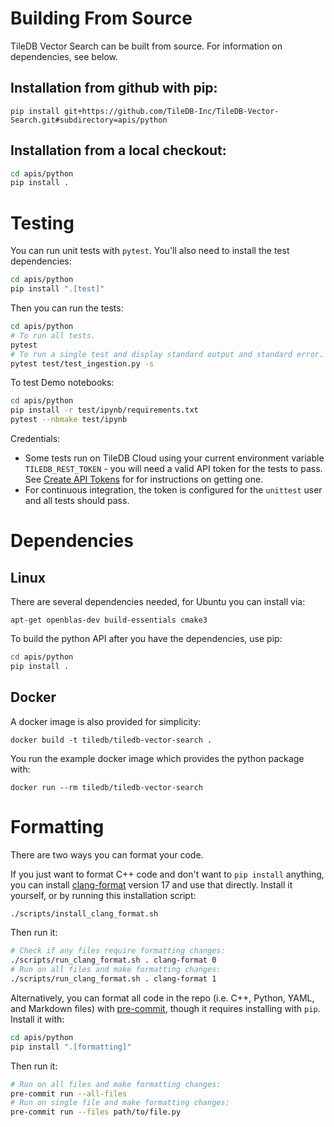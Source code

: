 # Building From Source

TileDB Vector Search can be built from source. For information on dependencies, see below.

## Installation from github with pip:
```
pip install git+https://github.com/TileDB-Inc/TileDB-Vector-Search.git#subdirectory=apis/python
```

## Installation from a local checkout:
```bash
cd apis/python
pip install .
```

# Testing

You can run unit tests with `pytest`. You'll also need to install the test dependencies:
```bash
cd apis/python
pip install ".[test]"
```
Then you can run the tests:
```bash
cd apis/python
# To run all tests.
pytest
# To run a single test and display standard output and standard error.
pytest test/test_ingestion.py -s
```

To test Demo notebooks:
```bash
cd apis/python
pip install -r test/ipynb/requirements.txt
pytest --nbmake test/ipynb
```

Credentials:
* Some tests run on TileDB Cloud using your current environment variable `TILEDB_REST_TOKEN` - you will need a valid API token for the tests to pass. See [Create API Tokens](https://docs.tiledb.com/cloud/how-to/account/create-api-tokens) for for instructions on getting one.
* For continuous integration, the token is configured for the `unittest` user and all tests should pass.

# Dependencies

## Linux

There are several dependencies needed, for Ubuntu you can install via:
```
apt-get openblas-dev build-essentials cmake3
```

To build the python API after you have the dependencies, use pip:
```bash
cd apis/python
pip install .
```

## Docker

A docker image is also provided for simplicity:

```
docker build -t tiledb/tiledb-vector-search .
```

You run the example docker image which provides the python package with:
```
docker run --rm tiledb/tiledb-vector-search
```

# Formatting
There are two ways you can format your code.

If you just want to format C++ code and don't want to `pip install` anything, you can install [clang-format](https://clang.llvm.org/docs/ClangFormat.html) version 17 and use that directly. Install it yourself, or by running this installation script:
```bash
./scripts/install_clang_format.sh
```
Then run it:
```bash
# Check if any files require formatting changes:
./scripts/run_clang_format.sh . clang-format 0
# Run on all files and make formatting changes:
./scripts/run_clang_format.sh . clang-format 1
```

Alternatively, you can format all code in the repo (i.e. C++, Python, YAML, and Markdown files) with [pre-commit](https://pre-commit.com/), though it requires installing with `pip`. Install it with:
```bash
cd apis/python
pip install ".[formatting]"
```
Then run it:
```bash
# Run on all files and make formatting changes:
pre-commit run --all-files
# Run on single file and make formatting changes:
pre-commit run --files path/to/file.py
```